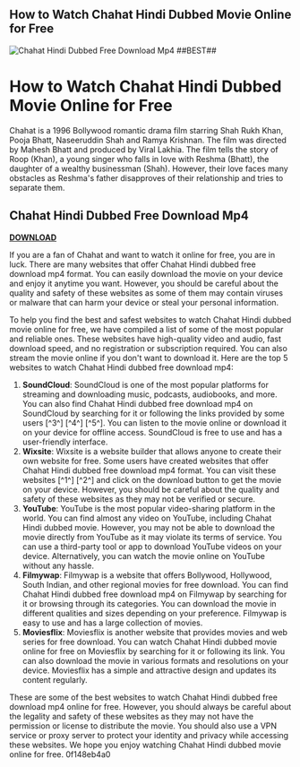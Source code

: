 ## How to Watch Chahat Hindi Dubbed Movie Online for Free

 
![Chahat Hindi Dubbed Free Download Mp4 ##BEST##](https://i.ytimg.com/vi/otQmzlm-s7Q/maxresdefault.jpg)

 
# How to Watch Chahat Hindi Dubbed Movie Online for Free
 
Chahat is a 1996 Bollywood romantic drama film starring Shah Rukh Khan, Pooja Bhatt, Naseeruddin Shah and Ramya Krishnan. The film was directed by Mahesh Bhatt and produced by Viral Lakhia. The film tells the story of Roop (Khan), a young singer who falls in love with Reshma (Bhatt), the daughter of a wealthy businessman (Shah). However, their love faces many obstacles as Reshma's father disapproves of their relationship and tries to separate them.
 
## Chahat Hindi Dubbed Free Download Mp4


[**DOWNLOAD**](https://www.google.com/url?q=https%3A%2F%2Furllio.com%2F2tKhUQ&sa=D&sntz=1&usg=AOvVaw3L-ijjpCeUXPRl8nAUUokw)

 
If you are a fan of Chahat and want to watch it online for free, you are in luck. There are many websites that offer Chahat Hindi dubbed free download mp4 format. You can easily download the movie on your device and enjoy it anytime you want. However, you should be careful about the quality and safety of these websites as some of them may contain viruses or malware that can harm your device or steal your personal information.
 
To help you find the best and safest websites to watch Chahat Hindi dubbed movie online for free, we have compiled a list of some of the most popular and reliable ones. These websites have high-quality video and audio, fast download speed, and no registration or subscription required. You can also stream the movie online if you don't want to download it. Here are the top 5 websites to watch Chahat Hindi dubbed free download mp4:
 
1. **SoundCloud**: SoundCloud is one of the most popular platforms for streaming and downloading music, podcasts, audiobooks, and more. You can also find Chahat Hindi dubbed free download mp4 on SoundCloud by searching for it or following the links provided by some users [^3^] [^4^] [^5^]. You can listen to the movie online or download it on your device for offline access. SoundCloud is free to use and has a user-friendly interface.
2. **Wixsite**: Wixsite is a website builder that allows anyone to create their own website for free. Some users have created websites that offer Chahat Hindi dubbed free download mp4 format. You can visit these websites [^1^] [^2^] and click on the download button to get the movie on your device. However, you should be careful about the quality and safety of these websites as they may not be verified or secure.
3. **YouTube**: YouTube is the most popular video-sharing platform in the world. You can find almost any video on YouTube, including Chahat Hindi dubbed movie. However, you may not be able to download the movie directly from YouTube as it may violate its terms of service. You can use a third-party tool or app to download YouTube videos on your device. Alternatively, you can watch the movie online on YouTube without any hassle.
4. **Filmywap**: Filmywap is a website that offers Bollywood, Hollywood, South Indian, and other regional movies for free download. You can find Chahat Hindi dubbed free download mp4 on Filmywap by searching for it or browsing through its categories. You can download the movie in different qualities and sizes depending on your preference. Filmywap is easy to use and has a large collection of movies.
5. **Moviesflix**: Moviesflix is another website that provides movies and web series for free download. You can watch Chahat Hindi dubbed movie online for free on Moviesflix by searching for it or following its link. You can also download the movie in various formats and resolutions on your device. Moviesflix has a simple and attractive design and updates its content regularly.

These are some of the best websites to watch Chahat Hindi dubbed free download mp4 online for free. However, you should always be careful about the legality and safety of these websites as they may not have the permission or license to distribute the movie. You should also use a VPN service or proxy server to protect your identity and privacy while accessing these websites. We hope you enjoy watching Chahat Hindi dubbed movie online for free.
 0f148eb4a0
